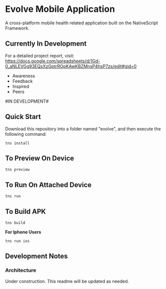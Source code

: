 # Evolve Mobile Application

A cross-platform mobile health related application built on the NativeScript Framework.



## Currently In Development

For a detailed project report, visit: https://docs.google.com/spreadsheets/d/1Gd-0_aNLEVGg93EQsXzGptrROpKAwKBZMnsP4hsP7zs/edit#gid=0

- Awareness
- Feedback
- Inspired
- Peers

#IN DEVELOPMENT#

## Quick Start

Download this repository into a folder named "evolve", and then execute the following command:

``` shell
tns install
```

## To Preview On Device

```
tns preview
```

## To Run On Attached Device
```
tns run

```

## To Build APK

```
tns build

```

**For Iphone Users**

``` shell
tns run ios
```

## Development Notes

### Architecture

Under construction. This readme will be updated as needed.
